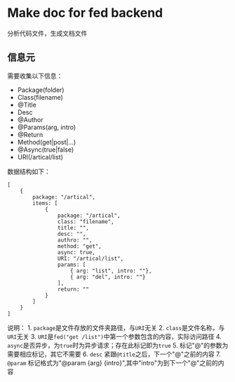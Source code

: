 Make doc for fed backend
========================
分析代码文件，生成文档文件

## 信息元

需要收集以下信息：

 * Package(folder)
 * Class(filename)
 * @Title
 * Desc
 * @Author
 * @Params(arg, intro)
 * @Return
 * Method(get|post|...)
 * @Async(true|false)
 * URI(/artical/list)

数据结构如下：

	[
		{
			package: "/artical",
			items: [
				{
					package: "/artical",
					class: "filename",
					title: "",
					desc: "",
					authro: "",
					method: "get",
					async: true,
					URI: "/artical/list",
					params: [
						{ arg: "list", intro: ""},
						{ arg: "del", intro: ""}
					],
					return: ""
				}
			]
		}
	]

说明：
	1. `package`是文件存放的文件夹路径，与`URI`无关
	2. `class`是文件名称，与`URI`无关
	3. `URI`是`fed("get /list")`中第一个参数包含的内容，实际访问路径
	4. `async`是否异步，为`true`时为异步请求；存在此标记即为`true`
	5. 标记"@"的参数为需要相应标记，其它不需要
	6. `desc` 紧跟`@title`之后，下一个"@"之前的内容
	7. `@param` 标记格式为"@param {arg} {intro}",其中"intro"为到下一个"@"之前的内容

